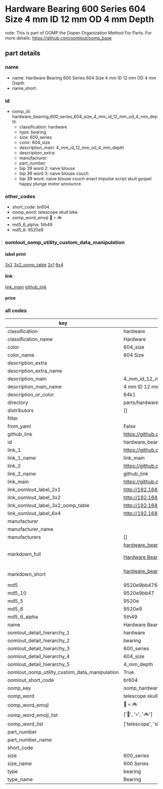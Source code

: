 # Hardware Bearing 600 Series 604 Size 4 mm ID 12 mm OD 4 mm Depth  

note: This is part of OOMP the Oopen Organization Method For Parts. For more details: https://github.com/oomlout/oomp_base

##  part details





### name
* name: Hardware Bearing 600 Series 604 Size 4 mm ID 12 mm OD 4 mm Depth
* name_short: 
### id
* oomp_id: hardware_bearing_600_series_604_size_4_mm_id_12_mm_od_4_mm_depth
  * classification: hardware
  * type: bearing
  * size: 600_series
  * color: 604_size
  * description_main: 4_mm_id_12_mm_od_4_mm_depth
  * description_extra: 
  * manufacturer: 
  * part_number: 
  * bip 39 word 2: naive blouse
  * bip 39 word 3: naive blouse couch
  * bip 39 word: naive blouse couch enact impulse script skull gospel happy plunge motor announce

### other_codes
* short_code: br604
* oomp_word: telescope skull bike
* oomp_word_emoji :telescope: :skull: :bike:
* md5_6_alpha: 5th49
* md5_6: 9520e9






### oomlout_oomp_utility_custom_data_manipulation
#### label print
[3x2](http://192.168.1.245:1112/?label=oomp%205th49)
[3x2_oomp_table](http://192.168.1.107:1112/?label=oomp%205th49)
[2x1](http://192.168.1.242:1112/?label=oomp%205th49)
[6x4](http://192.168.1.55:1112/?label=oomp%205th49)    

#### link

[link_main](https://github.com/oomlout/oomlout_oomp_current_version_messy/tree/main/parts/hardware_bearing_600_series_604_size_4_mm_id_12_mm_od_4_mm_depth) [github_link](https://github.com/oomlout/oomlout_oomp_part_src/tree/main/parts/hardware_bearing_600_series_604_size_4_mm_id_12_mm_od_4_mm_depth)                             

#### price







### all codes 
| key | value |  
| --- | --- |  
| classification | hardware |  
| classification_name | Hardware |  
| color | 604_size |  
| color_name | 604 Size |  
| description_extra |  |  
| description_extra_name |  |  
| description_main | 4_mm_id_12_mm_od_4_mm_depth |  
| description_main_name | 4 mm ID 12 mm OD 4 mm Depth |  
| description_or_color | 64k1 |  
| directory | parts/hardware_bearing_600_series_604_size_4_mm_id_12_mm_od_4_mm_depth |  
| distributors | [] |  
| filter |  |  
| from_yaml | False |  
| github_link | https://github.com/oomlout/oomlout_oomp_part_src/tree/main/parts/hardware_bearing_600_series_604_size_4_mm_id_12_mm_od_4_mm_depth |  
| id | hardware_bearing_600_series_604_size_4_mm_id_12_mm_od_4_mm_depth |  
| link_1 | https://github.com/oomlout/oomlout_oomp_current_version_messy/tree/main/parts/hardware_bearing_600_series_604_size_4_mm_id_12_mm_od_4_mm_depth |  
| link_1_name | link_main |  
| link_2 | https://github.com/oomlout/oomlout_oomp_part_src/tree/main/parts/hardware_bearing_600_series_604_size_4_mm_id_12_mm_od_4_mm_depth |  
| link_2_name | github_link |  
| link_main | https://github.com/oomlout/oomlout_oomp_current_version_messy/tree/main/parts/hardware_bearing_600_series_604_size_4_mm_id_12_mm_od_4_mm_depth |  
| link_oomlout_label_2x1 | http://192.168.1.242:1112/?label=oomp%205th49 |  
| link_oomlout_label_3x2 | http://192.168.1.245:1112/?label=oomp%205th49 |  
| link_oomlout_label_3x2_oomp_table | http://192.168.1.107:1112/?label=oomp%205th49 |  
| link_oomlout_label_6x4 | http://192.168.1.55:1112/?label=oomp%205th49 |  
| manufacturer |  |  
| manufacturer_name |  |  
| manufacturers | [] |  
| markdown_full | [hardware_bearing_600_series_604_size_4_mm_id_12_mm_od_4_mm_depth](https://github.com/oomlout/oomlout_oomp_current_version_messy/tree/main/parts/hardware_bearing_600_series_604_size_4_mm_id_12_mm_od_4_mm_depth)<br>[](https://github.com/oomlout/oomlout_oomp_current_version_messy/tree/main/parts/hardware_bearing_600_series_604_size_4_mm_id_12_mm_od_4_mm_depth)<br>[Hardware Bearing 600 Series 604 Size 4 Mm Id 12 Mm Od 4 Mm Depth](https://github.com/oomlout/oomlout_oomp_current_version_messy/tree/main/parts/hardware_bearing_600_series_604_size_4_mm_id_12_mm_od_4_mm_depth)<br><br> |  
| markdown_short | [hardware_bearing_600_series_604_size_4_mm_id_12_mm_od_4_mm_depth](https://github.com/oomlout/oomlout_oomp_current_version_messy/tree/main/parts/hardware_bearing_600_series_604_size_4_mm_id_12_mm_od_4_mm_depth)<br><br> |  
| md5 | 9520e9bb4764d95b06b9149661c60c95 |  
| md5_10 | 9520e9bb47 |  
| md5_5 | 9520e |  
| md5_6 | 9520e9 |  
| md5_6_alpha | 5th49 |  
| name | Hardware Bearing 600 Series 604 Size 4 mm ID 12 mm OD 4 mm Depth |  
| oomlout_detail_hierarchy_1 | hardware |  
| oomlout_detail_hierarchy_2 | bearing |  
| oomlout_detail_hierarchy_3 | 600_series |  
| oomlout_detail_hierarchy_4 | 604_size |  
| oomlout_detail_hierarchy_5 | 4_mm_depth |  
| oomlout_oomp_utility_custom_data_manipulation | True |  
| oomlout_short_code | br604 |  
| oomp_key | oomp_hardware_bearing_600_series_604_size_4_mm_id_12_mm_od_4_mm_depth |  
| oomp_word | telescope skull bike |  
| oomp_word_emoji | :telescope: :skull: :bike: |  
| oomp_word_emoji_list | [':telescope:', ':skull:', ':bike:'] |  
| oomp_word_list | ['telescope', 'skull', 'bike'] |  
| part_number |  |  
| part_number_name |  |  
| short_code |  |  
| size | 600_series |  
| size_name | 600 Series |  
| type | bearing |  
| type_name | Bearing |  
